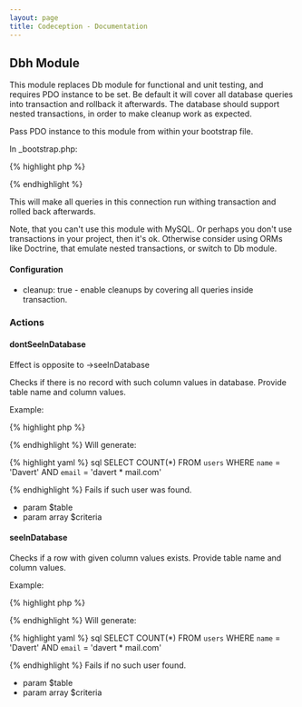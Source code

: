 ```yaml
---
layout: page
title: Codeception - Documentation
---
```


## Dbh Module

This module replaces Db module for functional and unit testing, and requires PDO instance to be set.
Be default it will cover all database queries into transaction and rollback it afterwards.
The database should support nested transactions, in order to make cleanup work as expected.

Pass PDO instance to this module from within your bootstrap file.

In _bootstrap.php:

{% highlight php %}
 
{% endhighlight %}

This will make all queries in this connection run withing transaction and rolled back afterwards.

Note, that you can't use this module with MySQL. Or perhaps you don't use transactions in your project, then it's ok.
Otherwise consider using ORMs like Doctrine, that emulate nested transactions, or switch to Db module.

#### Configuration

* cleanup: true - enable cleanups by covering all queries inside transaction.


### Actions


#### dontSeeInDatabase


Effect is opposite to ->seeInDatabase

Checks if there is no record with such column values in database.
Provide table name and column values.

Example:

{% highlight php %}
 
{% endhighlight %}
Will generate:

{% highlight yaml %}
 sql
SELECT COUNT(*) FROM `users` WHERE `name` = 'Davert' AND `email` = 'davert * mail.com'

{% endhighlight %}
Fails if such user was found.

 * param $table
 * param array $criteria


#### seeInDatabase


Checks if a row with given column values exists.
Provide table name and column values.

Example:

{% highlight php %}
 
{% endhighlight %}
Will generate:

{% highlight yaml %}
 sql
SELECT COUNT(*) FROM `users` WHERE `name` = 'Davert' AND `email` = 'davert * mail.com'

{% endhighlight %}
Fails if no such user found.

 * param $table
 * param array $criteria
